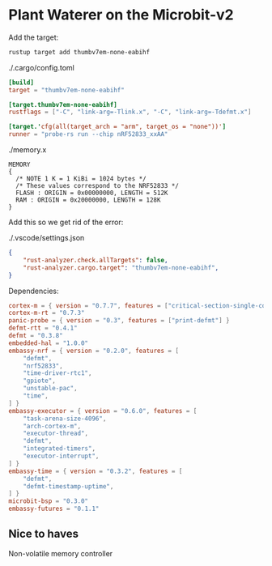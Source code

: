 # Plant Waterer on the Microbit-v2

Add the target:

```bash
rustup target add thumbv7em-none-eabihf
```

./.cargo/config.toml

```toml
[build]
target = "thumbv7em-none-eabihf"

[target.thumbv7em-none-eabihf]
rustflags = ["-C", "link-arg=-Tlink.x", "-C", "link-arg=-Tdefmt.x"]

[target.'cfg(all(target_arch = "arm", target_os = "none"))']
runner = "probe-rs run --chip nRF52833_xxAA"
```

./memory.x

```x
MEMORY
{
  /* NOTE 1 K = 1 KiBi = 1024 bytes */
  /* These values correspond to the NRF52833 */
  FLASH : ORIGIN = 0x00000000, LENGTH = 512K
  RAM : ORIGIN = 0x20000000, LENGTH = 128K
}
```

Add this so we get rid of the error:

./.vscode/settings.json

```json
{
    "rust-analyzer.check.allTargets": false,
    "rust-analyzer.cargo.target": "thumbv7em-none-eabihf",
}
```

Dependencies:

```toml
cortex-m = { version = "0.7.7", features = ["critical-section-single-core"] }
cortex-m-rt = "0.7.3"
panic-probe = { version = "0.3", features = ["print-defmt"] }
defmt-rtt = "0.4.1"
defmt = "0.3.8"
embedded-hal = "1.0.0"
embassy-nrf = { version = "0.2.0", features = [
    "defmt",
    "nrf52833",
    "time-driver-rtc1",
    "gpiote",
    "unstable-pac",
    "time",
] }
embassy-executor = { version = "0.6.0", features = [
    "task-arena-size-4096",
    "arch-cortex-m",
    "executor-thread",
    "defmt",
    "integrated-timers",
    "executor-interrupt",
] }
embassy-time = { version = "0.3.2", features = [
    "defmt",
    "defmt-timestamp-uptime",
] }
microbit-bsp = "0.3.0"
embassy-futures = "0.1.1"
```

## Nice to haves

Non-volatile memory controller

